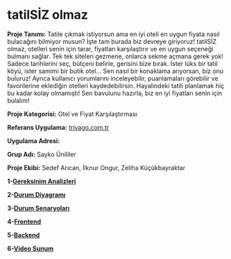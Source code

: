 # tatilSİZ olmaz

**Proje Tanımı:** Tatile çıkmak istiyorsun ama en iyi oteli en uygun fiyata nasıl bulacağını bilmiyor musun? İşte tam burada biz devreye giriyoruz! 
tatilSİZ olmaz, otelleri senin için tarar, fiyatları karşılaştırır ve en uygun seçeneği bulmanı sağlar. Tek tek siteleri gezmene, onlarca sekme açmana gerek yok! Sadece tarihlerini seç, bütçeni belirle, gerisini bize bırak. İster lüks bir tatil köyü, ister samimi bir butik otel... Sen nasıl bir konaklama arıyorsan, biz onu buluruz!
Ayrıca kullanıcı yorumlarını inceleyebilir, puanlamaları görebilir ve favorilerine eklediğin otelleri kaydedebilirsin. Hayalindeki tatili planlamak hiç bu kadar kolay olmamıştı! 
Sen bavulunu hazırla, biz en iyi fiyatları senin için bulalım! 

**Proje Kategorisi:** Otel ve Fiyat Karşılaştırması 

**Referans Uygulama:**  [trivago.com.tr](https://trivago.com.tr)

**Uygulama Adresi:** 

**Grup Adı:** Sayko Ünililer 

**Proje Ekibi:** Sedef Arıcan, İlknur Ongur, Zeliha Küçükbayraktar 

**1-[Gereksinim Analizleri](gereksinim-analizleri/gereksinim_analizleri.md)**

**2-[Durum Diyagramı](durum-diyagrami.md)**

**3-[Durum Senaryoları](durum-senaryoları.md)**

**4-[Frontend](Frontend.md)**

**5-[Backend](Backend.md)**

**6-[Video Sunum](Video.md)**
